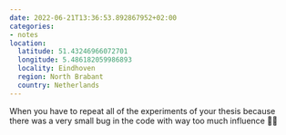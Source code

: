 ```yaml
---
date: 2022-06-21T13:36:53.892867952+02:00
categories:
- notes
location:
  latitude: 51.43246966072701
  longitude: 5.486182059986893
  locality: Eindhoven
  region: North Brabant
  country: Netherlands
---
```


When you have to repeat all of the experiments of your thesis because there was a very small bug in the code with way too much influence 🤦‍♂️
